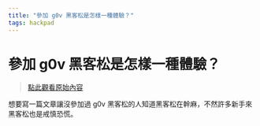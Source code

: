 ```yaml
---
title: "參加 g0v 黑客松是怎樣一種體驗？"
tags: hackpad
---
```


# 參加 g0v 黑客松是怎樣一種體驗？

> [點此觀看原始內容](https://g0v.hackpad.tw/9hvuOzknCyN)


想要寫一篇文章讓沒參加過 g0v 黑客松的人知道黑客松在幹麻，不然許多新手來黑客松也是戒慎恐慌。



